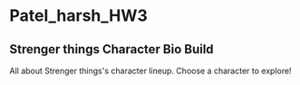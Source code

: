 # Patel_harsh_HW3
## Strenger things Character Bio Build
All about Strenger things's character lineup. Choose a character to explore!
